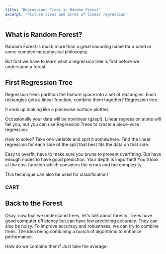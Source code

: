 ```yaml
---
title: "Regressions Trees in Random Forest"
excerpt: "Picture acres and acres of linear regression"
---
```


## What is Random Forest?

Random Forest is much more than a great sounding name for a band or some complex metaphysical philosophy.

But first we have to learn what a regression tree is first before we understand a forest.

## First Regression Tree

Regression trees partition the feature space into a set of rectangles. Each rectangles gets a linear function, combine them together? Regression tree.

It ends up looking like a piecewise surface plotted.

Occasionally your data will be nonlinear (gasp!).  Linear regression alone will fail you, but you can use Regression Trees to create a piece-wise regression.

How to solve? Take one variable and split it somewhere. Find the linear regression for each side of the split that best fits the data on that side.

Easy to overfit, have to make sure you prune to prevent overfitting. But have enough nodes to have good prediction. Your depth is important! You'll look at the cost function which considers the errors and the complexity.

This technique can also be used for classification!

### CART


## Back to the Forest

Okay, now that we understand trees, let's talk about forests. Trees have good computer efficiency but can have low predicting accuracy. They can also be noisy. To improve accuracy and robustness, we can try to combine trees. The idea being combining a bunch of algorithms to enhance performance.

How do we combine them? Just take the average!
